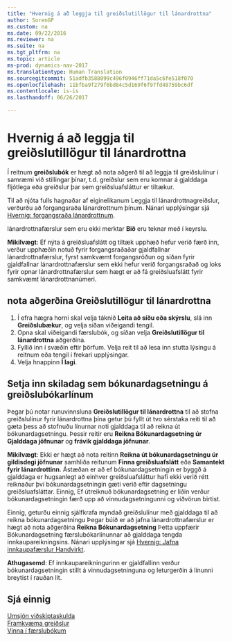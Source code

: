 ```yaml
---
title: "Hvernig á að leggja til greiðslutillögur til lánardrottna"
author: SorenGP
ms.custom: na
ms.date: 09/22/2016
ms.reviewer: na
ms.suite: na
ms.tgt_pltfrm: na
ms.topic: article
ms-prod: dynamics-nav-2017
ms.translationtype: Human Translation
ms.sourcegitcommit: 51adfb3588099c496f0946ff71da5c6fe518f070
ms.openlocfilehash: 11bfba9f279f6bd84c5d169f6f97fd48759bc6df
ms.contentlocale: is-is
ms.lasthandoff: 06/26/2017

---
```


# <a name="how-to-suggest-vendor-payments"></a>Hvernig á að leggja til greiðslutillögur til lánardrottna
Í reitnum **greiðslubók** er hægt að nota aðgerð til að leggja til greiðslulínur í samræmi við stillingar þínar, t.d. greiðslur sem eru komnar á gjalddaga fljótlega eða greiðslur þar sem greiðsluafsláttur er tiltækur.

Til að njóta fulls hagnaðar af eiginelikanum Leggja til lánardrottnagreiðslur, verðurðu að forgangsraða lánardrottnum þínum. Nánari upplýsingar sjá [Hvernig: forgangsraða lánardrottnum](purchasing-how-prioritize-vendors.md).

 lánardrottnafærslur sem eru ekki merktar **Bið** eru teknar með í keyrslu.  

**Mikilvægt**: Ef nýta á greiðsluafslátt og tiltæk upphæð hefur verið færð inn, verður upphæðin notuð fyrir forgangsraðaðar gjaldfallnar lánardrottnafærslur, fyrst samkvæmt forgangsröðun og síðan fyrir gjaldfallnar lánardrottnafærslur sem ekki hefur verið forgangsraðað og loks fyrir opnar lánardrottnafærslur sem hægt er að fá greiðsluafslátt fyrir samkvæmt lánardrottnanúmeri.

## <a name="to-use-the-suggest-vendor-payments-function"></a>nota aðgerðina Greiðslutillögur til lánardrottna
1. Í efra hægra horni skal velja táknið **Leita að síðu eða skýrslu**, slá inn **Greiðslubækur**, og velja síðan viðeigandi tengil.
2. Opna skal viðeigandi færslubók, og síðan velja **Greiðslutillögur til lánardrottna** aðgerðina.
3. Fyllið inn í svæðin eftir þörfum. Velja reit til að lesa inn stutta lýsingu á reitnum eða tengil í frekari upplýsingar.
4. Velja hnappinn **Í lagi**.

## <a name="to-insert-the-due-date-as-posting-date-on-payment-journal-lines"></a>Setja inn skiladag sem bókunardagsetningu á greiðslubókarlínum
Þegar þú notar runuvinnsluna **Greiðslutillögur til lánardrottna** til að stofna greiðslulínur fyrir lánardrottna þína getur þú fyllt út tvo sérstaka reiti til að gæta þess að stofnuðu línurnar noti gjalddaga til að reikna út bókunardagsetningu. Þessir reitir eru **Reikna Bókunardagsetning úr Gjalddaga jöfnunar** og **frávik gjalddaga jöfnunar**.

**Mikilvægt**: Ekki er hægt að nota reitinn **Reikna út bókunardagsetningu úr gildisdegi jöfnunar** samhliða reitunum **Finna greiðsluafslátt** eða **Samantekt fyrir lánardrottinn**. Ástæðan er að ef bókunardagsetningin er byggð á gjalddaga er hugsanlegt að einhver greiðsluafsláttur hafi ekki verið rétt reiknaður því bókunardagsetningin gæti verið eftir dagsetningu greiðsluafsláttar.
Einnig, Ef útreiknuð bókunardagsetning er liðin verður bókunardagsetningin færð upp að vinnudagsetningunni og viðvörun birtist.

Einnig, geturðu einnig sjálfkrafa myndað greiðslulínur með gjalddaga til að reikna bókunardagsetningu Þegar búið er að jafna lánardrottnafærslur er hægt að nota aðgerðina **Reikna Bókunardagsetning** Þetta uppfærir Bókunardagsetning færslubókarlínunnar að gjalddaga tengda innkaupareikningsins. Nánari upplýsingar sjá [Hvernig: Jafna innkaupafærslur Handvirkt](payables-how-apply-purchase-transactions-manually.md).  

**Athugasemd**: Ef innkaupareikningurinn er gjaldfallinn verður bókunardagsetningin stillt á vinnudagsetninguna og leturgerðin á línunni breytist í rauðan lit.

## <a name="see-also"></a>Sjá einnig
[Umsjón viðskiptaskulda](payables-manage-payables.md)  
[Framkvæma greiðslur](payables-make-payments.md)  
[Vinna í færslubókum](ui-work-general-journals.md)

